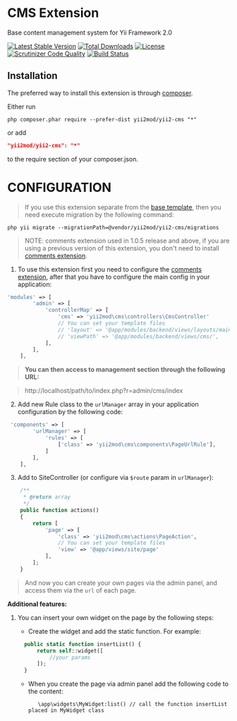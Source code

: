 CMS Extension
========================
Base content management system for Yii Framework 2.0

[![Latest Stable Version](https://poser.pugx.org/yii2mod/yii2-cms/v/stable)](https://packagist.org/packages/yii2mod/yii2-cms) [![Total Downloads](https://poser.pugx.org/yii2mod/yii2-cms/downloads)](https://packagist.org/packages/yii2mod/yii2-cms) [![License](https://poser.pugx.org/yii2mod/yii2-cms/license)](https://packagist.org/packages/yii2mod/yii2-cms)
[![Scrutinizer Code Quality](https://scrutinizer-ci.com/g/yii2mod/yii2-cms/badges/quality-score.png?b=master)](https://scrutinizer-ci.com/g/yii2mod/yii2-cms/?branch=master) [![Build Status](https://scrutinizer-ci.com/g/yii2mod/yii2-cms/badges/build.png?b=master)](https://scrutinizer-ci.com/g/yii2mod/yii2-cms/build-status/master)


Installation
------------

The preferred way to install this extension is through [composer](http://getcomposer.org/download/).

Either run

```
php composer.phar require --prefer-dist yii2mod/yii2-cms "*"
```

or add

```json
"yii2mod/yii2-cms": "*"
```

to the require section of your composer.json.


CONFIGURATION
======================================
> If you use this extension separate from the [base template](https://github.com/yii2mod/base), then you need execute migration by the following command:
```
php yii migrate --migrationPath=@vendor/yii2mod/yii2-cms/migrations
```

> NOTE: comments extension used in 1.0.5 release and above, if you are using a previous version of this extension, you don't need to install [comments extension](https://github.com/yii2mod/yii2-comments).

1) To use this extension first you need to configure the [comments extension](https://github.com/yii2mod/yii2-comments), after that you have to configure the main config in your application:
```php
'modules' => [
        'admin' => [
            'controllerMap' => [
                'cms' => 'yii2mod\cms\controllers\CmsController'
                // You can set your template files
                // 'layout' => '@app/modules/backend/views/layouts/main',
                // 'viewPath' => '@app/modules/backend/views/cms/',
            ],
        ],
    ],
```
> **You can then access to management section through the following URL:**

> http://localhost/path/to/index.php?r=admin/cms/index
  

2) Add new Rule class to the `urlManager` array in your application configuration by the following code:
 
```php
 'components' => [
        'urlManager' => [
            'rules' => [
                ['class' => 'yii2mod\cms\components\PageUrlRule'],
            ]
        ],
    ],
```

3) Add to SiteController (or configure via `$route` param in `urlManager`):
```php
    /**
     * @return array
     */
    public function actions()
    {
        return [
            'page' => [
                'class' => 'yii2mod\cms\actions\PageAction',
                // You can set your template files
                'view' => '@app/views/site/page'
            ],
        ];
    }
```
> And now you can create your own pages via the admin panel, and access them via the `url` of each page.

**Additional features:**

1. You can insert your own widget on the page by the following steps:
    * Create the widget and add the static function. For example:
   
     ```php
       public static function insertList() {
           return self::widget([
               //your params
           ]);
       }
      ```
    * When you create the page via admin panel add the following code to the content:
    
      ```
         \app\widgets\MyWidget:list() // call the function insertList placed in MyWidget class
      ```
